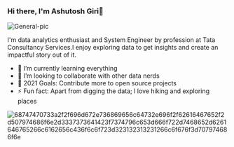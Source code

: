 ### Hi there, I'm Ashutosh Giri👋




![General-pic](https://user-images.githubusercontent.com/33763323/184344269-b97bd4ce-ca18-42da-9921-8adbfd5bb3a4.jpg)

I'm data analytics enthusiast and System Engineer by profession at Tata Consultancy Services.I enjoy exploring data to get insights and create an impactful story out of it.



- 🌱 I’m currently learning everything
- 💞️ I’m looking to collaborate with other data nerds
- 🥅 2021 Goals: Contribute more to open source projects
- ⚡ Fun fact: Apart from digging the data; I love hiking and exploring places

![68747470733a2f2f696d672e736869656c64732e696f2f62616467652f2d507974686f6e2d3337373641423f7374796c653d666f722d7468652d6261646765266c6162656c436f6c6f723d323132313231266c6f676f3d707974686f6e](https://user-images.githubusercontent.com/33763323/184346670-4c499c29-d5d6-448f-a9bc-5c74e4187464.svg)

